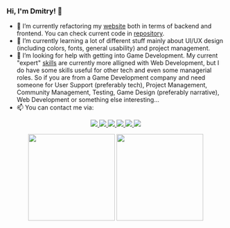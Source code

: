 ### Hi, I'm Dmitry! 👋

- 🔭 I’m currently refactoring my [website](https://www.simbiat.ru) both in terms of backend and frontend. You can check current code in [repository](https://github.com/Simbiat/simbiat.ru).
- 🌱 I’m currently learning a lot of different stuff mainly about UI/UX design (including colors, fonts, general usability) and project management.
- 🤔 I’m looking for help with getting into Game Development. My current "expert" [skills](https://app.pluralsight.com/profile/Simbiat) are currently more alligned with Web Development, but I do have some skills useful for other tech and even some managerial roles. So if you are from a Game Development company and need someone for User Support (preferably tech), Project Management, Community Management, Testing, Game Design (preferably narrative), Web Development or something else interesting...
- 📫 You can contact me via:
<p align='center' >
      <a href="https://www.linkedin.com/in/simbiat19/" target="_blank">
        <img src="https://img.shields.io/badge/linkedin-%230077B5.svg?&style=for-the-badge&logo=linkedin&logoColor=white"/>
      </a>
      <a href="https://www.facebook.com/simbiat19" target="_blank">
        <img src="https://img.shields.io/badge/Facebook-1877F2?style=for-the-badge&logo=facebook&logoColor=white"/>
      </a>
      <a href="https://vk.com/simbiat19" target="_blank">
        <img src="https://img.shields.io/badge/вконтакте-%232E87FB.svg?&style=for-the-badge&logo=vk&logoColor=white"/>
      </a>
      <a href="mailto:simbiat@outlook.com" target="_blank">
        <img src="https://img.shields.io/badge/Mail-0078D4?style=for-the-badge&logo=microsoft-outlook&logoColor=white"/>
      </a>
      <a href="https://www.instagram.com/simbiat19/" target="_blank">
        <img src="https://img.shields.io/badge/Instagram-E4405F?style=for-the-badge&logo=instagram&logoColor=white"/>
      </a>
      <a href="https://www.youtube.com/channel/UCyzixPty8XEiUWC4c1jns_Q" target="_blank">
        <img src="https://img.shields.io/badge/YouTube-FF0000?style=for-the-badge&logo=youtube&logoColor=white"/>
      </a>
</p>
<p align='center' >
    <a href="https://github.com/anuraghazra/github-readme-stats"><img src="https://github-readme-stats.vercel.app/api?username=Simbiat&count_private=true&show_icons=true&include_all_commits=true&theme=onedark" height=200></a>
    <a href="https://github.com/anuraghazra/github-readme-stats"><img src="https://github-readme-stats.vercel.app/api/top-langs/?username=Simbiat&count_private=true&show_icons=true&include_all_commits=true&theme=onedark" height=200></a>
 </p>
<!--
**Simbiat/Simbiat** is a ✨ _special_ ✨ repository because its `README.md` (this file) appears on your GitHub profile.

Here are some ideas to get you started:

- 🔭 I’m currently working on ...
- 🌱 I’m currently learning ...
- 👯 I’m looking to collaborate on ...
- 🤔 I’m looking for help with ...
- 💬 Ask me about ...
- 📫 How to reach me: ...
- 😄 Pronouns: ...
- ⚡ Fun fact: ...
-->

